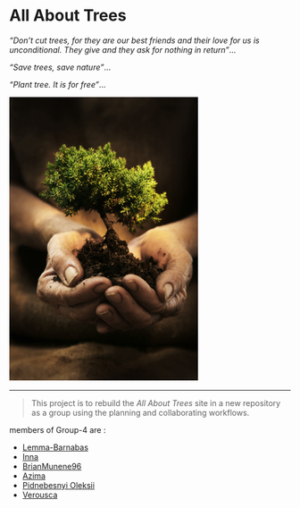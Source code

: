 # All About Trees

_“Don’t cut trees, for they are our best friends and their love for us is
unconditional. They give and they ask for nothing in return”_...

_“Save trees, save nature”_...

_“Plant tree. It is for free”_...

![all about tree](.public/../public/all-about-trees.jpeg)

---

> This project is to rebuild the _All About Trees_ site in a new repository as a
> group using the planning and collaborating workflows.

members of Group-4 are :

- [Lemma-Barnabas](https://github.com/Lemma-Barnabas)
- [Inna](https://github.com/inna9Z)
- [BrianMunene96](https://github.com/BrianMunene96)
- [Azima](https://github.com/AzimaKai)
- [Pidnebesnyi Oleksii](https://github.com/podnesTaF)
- [Verousca](https://github.com/Verousca)
